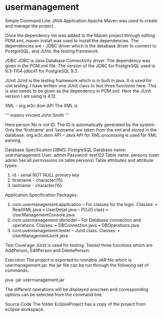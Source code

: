 # usermanagement

Simple Command Line JAVA Application
Apache Maven was used to create and manage the project. 

Once the dependency list was added to the Maven project through editing POM.xml, maven install was used to install the dependencies. The dependencies are - JDBC driver which is the database driver to connect to PostgreSQL, and JUnit, the testing framework. 

JDBC
JDBC is Java Database Connectivity driver. The dependency was given in the POM.xml file. The version of the JDBC for PostgreSQL used is 9.3-1104-jdbc41 for PostgreSQL 9.3.

JUnit 
JUnit is the testing framework which is in built in java. It is used for unit testing. I have written one JUnit class to test three functions here. This is also needs to be given as the dependency in POM.xml. Here the JUnit version I am using is 4.12.

XML - org.w3c.dom API
The XML is 

'''<?xml version="1.0"?>
<persons>
	<person No="1">
		<firstname>meenu</firstname>
		<lastname>vincent</lastname>
	</person>
	<person No="2">
		<firstname>John</firstname>
		<lastname>Smith</lastname>
	</person>
</persons>'''

Here person No is not ID. The ID is automatically generated by the system. Only the ‘firstname’ and ‘lastname’ are taken from the xml and stored in the database. org.w3c.dom API – Java API for XML processing is used for XML parsing.

Database Specification
DBMS: PostgreSQL
Database name: usermanagement
User: admin
Password: test123
Table name: persons 
(user admin has all permissions on table persons)
Table attributes and attribute types:
1.	id - serial NOT NULL primary key
2.	firstname - character(15)
3.	lastname - character(15)

Application Specification
Packages: 
1.	com.usermanagement.application – For classes for the logic.
Classes: 
•	ReadXML.java
•	UserDetail.java – POJO class
•	UserManagementConsole.java
2.	com.usermanagement.dbmodel – For Database connection and operations.
Classes:
•	DBConnection.java
•	DBOperations.java
3.	com.usermanagement.tester – Junit class.
Classes:
•	UserManagementJunit.java

Test Coverage
JUnit is used for testing. Tested three functions which are AddPerson, EditPerson and DeletePerson.

Execution
The project is exported to runnable JAR file which is usermanagement.jar. the jar file can be run through the following set of commands:

java -jar usermanagement.jar

The different operations will be displayed onscreen and corresponding options can be selected from the command line.

Source Code
The folder EclipseProject has a copy of the project from eclipse workspace.
